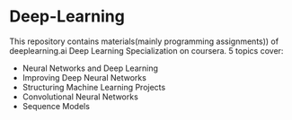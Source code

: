 # Deep-Learning

This repository contains materials(mainly programming assignments)) of deeplearning.ai Deep Learning Specialization on coursera. 5 topics cover:
* Neural Networks and Deep Learning
* Improving Deep Neural Networks
* Structuring Machine Learning Projects
* Convolutional Neural Networks
* Sequence Models
